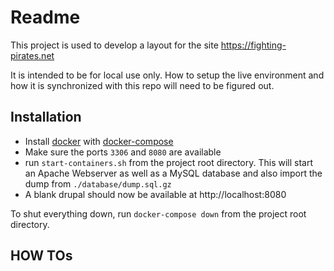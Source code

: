 # Readme
This project is used to develop a layout for the site https://fighting-pirates.net 

It is intended to be for local use only. How to setup the live environment and how it is synchronized with this repo will need to be figured out. 

## Installation
  * Install [docker](https://www.docker.com) with [docker-compose](https://docs.docker.com/compose/)
  * Make sure the ports `3306` and `8080` are available
  * run `start-containers.sh` from the project root directory. This will start an Apache Webserver as well as a MySQL database and also import the dump from `./database/dump.sql.gz`
  * A blank drupal should now be available at http://localhost:8080

To shut everything down, run `docker-compose down` from the project root directory.

## HOW TOs

